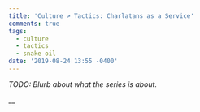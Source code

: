 ```yaml
---
title: 'Culture > Tactics: Charlatans as a Service'
comments: true
tags:
  - culture
  - tactics
  - snake oil
date: '2019-08-24 13:55 -0400'
---
```

_TODO: Blurb about what the series is about._

__
